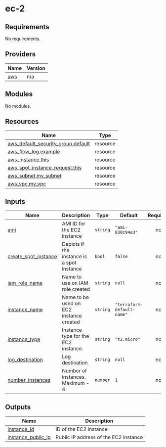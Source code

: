 # ec-2

<!-- BEGINNING OF PRE-COMMIT-TERRAFORM DOCS HOOK -->
## Requirements

No requirements.

## Providers

| Name | Version |
|------|---------|
| <a name="provider_aws"></a> [aws](#provider\_aws) | n/a |

## Modules

No modules.

## Resources

| Name | Type |
|------|------|
| [aws_default_security_group.default](https://registry.terraform.io/providers/hashicorp/aws/latest/docs/resources/default_security_group) | resource |
| [aws_flow_log.example](https://registry.terraform.io/providers/hashicorp/aws/latest/docs/resources/flow_log) | resource |
| [aws_instance.this](https://registry.terraform.io/providers/hashicorp/aws/latest/docs/resources/instance) | resource |
| [aws_spot_instance_request.this](https://registry.terraform.io/providers/hashicorp/aws/latest/docs/resources/spot_instance_request) | resource |
| [aws_subnet.my_subnet](https://registry.terraform.io/providers/hashicorp/aws/latest/docs/resources/subnet) | resource |
| [aws_vpc.my_vpc](https://registry.terraform.io/providers/hashicorp/aws/latest/docs/resources/vpc) | resource |

## Inputs

| Name | Description | Type | Default | Required |
|------|-------------|------|---------|:--------:|
| <a name="input_ami"></a> [ami](#input\_ami) | AMI ID for the EC2 instance | `string` | `"ami-830c94e3"` | no |
| <a name="input_create_spot_instance"></a> [create\_spot\_instance](#input\_create\_spot\_instance) | Depicts if the instance is a spot instance | `bool` | `false` | no |
| <a name="input_iam_role_name"></a> [iam\_role\_name](#input\_iam\_role\_name) | Name to use on IAM role created | `string` | `null` | no |
| <a name="input_instance_name"></a> [instance\_name](#input\_instance\_name) | Name to be used on EC2 instance created | `string` | `"terraform-default-name"` | no |
| <a name="input_instance_type"></a> [instance\_type](#input\_instance\_type) | Instance type for the EC2 instance. | `string` | `"t2.micro"` | no |
| <a name="input_log_destination"></a> [log\_destination](#input\_log\_destination) | Log destination | `string` | `null` | no |
| <a name="input_number_instances"></a> [number\_instances](#input\_number\_instances) | Number of instances. Maximum - 4 | `number` | `1` | no |

## Outputs

| Name | Description |
|------|-------------|
| <a name="output_instance_id"></a> [instance\_id](#output\_instance\_id) | ID of the EC2 instance |
| <a name="output_instance_public_ip"></a> [instance\_public\_ip](#output\_instance\_public\_ip) | Public IP address of the EC2 instance |
<!-- END OF PRE-COMMIT-TERRAFORM DOCS HOOK -->
